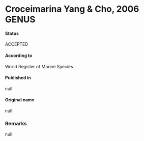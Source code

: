 # Croceimarina Yang & Cho, 2006 GENUS

#### Status
ACCEPTED

#### According to
World Register of Marine Species

#### Published in
null

#### Original name
null

### Remarks
null